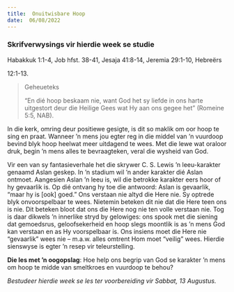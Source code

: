 ```yaml
---
title:  Onuitwisbare Hoop
date:  06/08/2022
---
```


### Skrifverwysings vir hierdie week se studie
Habakkuk 1:1-4, Job hfst. 38-41, Jesaja 41:8-14, Jeremia 29:1-10, Hebreërs

12:1-13.

> <p>Geheueteks</p>
> “En dié hoop beskaam nie, want God het sy liefde in ons harte uitgestort deur die Heilige Gees wat Hy aan ons gegee het” (Romeine 5:5, NAB).

In die kerk, omring deur positiewe gesigte, is dit so maklik om oor hoop te sing en praat. Wanneer ’n mens jou egter reg in die middel van ’n vuurdoop bevind blyk hoop heelwat meer uitdagend te wees. Met die lewe wat oraloor druk, begin ’n mens alles te bevraagteken, veral die wysheid van God.

Vir een van sy fantasieverhale het die skrywer C. S. Lewis ’n leeu-karakter genaamd Aslan geskep. In ’n stadium wil ’n ander karakter dié Aslan ontmoet. Aangesien Aslan ’n leeu is, wil die betrokke karakter eers hoor of hy gevaarlik is. Op dié ontvang hy toe die antwoord: Aslan is gevaarlik, “maar hy is [ook] goed.”		Ons verstaan nie altyd die Here nie. Sy optrede blyk onvoorspelbaar te wees. Nietemin beteken dit nie dat die Here teen ons is nie. Dit beteken bloot dat ons die Here nog nie ten volle verstaan nie. Tog is daar dikwels ’n innerlike stryd by gelowiges: ons spook met die siening dat gemoedsrus, geloofsekerheid en hoop slegs moontlik is as ’n mens God kan verstaan en as Hy voorspelbaar is. Ons insiens moet die Here nie “gevaarlik” wees nie – m.a.w. alles omtrent Hom moet “veilig” wees. Hierdie sienswyse is egter ’n resep vir teleurstelling.

**Die les met ’n oogopslag**: Hoe help ons begrip van God se karakter ’n mens om hoop te midde van smeltkroes en vuurdoop te behou?

_Bestudeer hierdie week se les ter voorbereiding vir Sabbat, 13 Augustus._